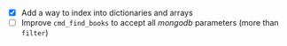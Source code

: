 - [x] Add a way to index into dictionaries and arrays
- [ ] Improve `cmd_find_books` to accept all _mongodb_ parameters (more than `filter`)
